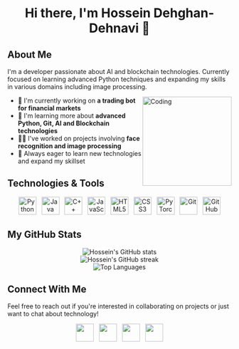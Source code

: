 <h1 align="center"> Hi there, I'm Hossein Dehghan-Dehnavi 👋</h2>

## About Me

I'm a developer passionate about AI and blockchain technologies. Currently focused on learning advanced Python techniques and expanding my skills in various domains including image processing.

<img align="right" alt="Coding" width="200" src="https://media4.giphy.com/media/qgQUggAC3Pfv687qPC/giphy.gif">

-   🔭 I'm currently working on **a trading bot for financial markets**
-   🌱 I'm learning more about **advanced Python, Git, AI and Blockchain technologies**
-   👨‍💻 I've worked on projects involving **face recognition and image processing**
-   🚀 Always eager to learn new technologies and expand my skillset



## Technologies & Tools

<div align="center"> <a href="https://www.python.org/"><img src="https://cdn-icons-png.flaticon.com/512/5968/5968350.png" width="40" height="40" alt="Python"/></a>&nbsp;&nbsp; <a href="https://www.java.com/"><img src="https://cdn-icons-png.flaticon.com/512/5968/5968282.png" width="40" height="40" alt="Java"/></a>&nbsp;&nbsp; <a href="https://isocpp.org/"><img src="https://cdn-icons-png.flaticon.com/512/6132/6132222.png" width="40" height="40" alt="C++"/></a>&nbsp;&nbsp; <a href="https://developer.mozilla.org/en-US/docs/Web/JavaScript"><img src="https://cdn-icons-png.flaticon.com/512/5968/5968292.png" width="40" height="40" alt="JavaScript"/></a>&nbsp;&nbsp; <a href="https://developer.mozilla.org/en-US/docs/Web/HTML"><img src="https://cdn-icons-png.flaticon.com/512/5968/5968267.png" width="40" height="40" alt="HTML5"/></a>&nbsp;&nbsp; <a href="https://developer.mozilla.org/en-US/docs/Web/CSS"><img src="https://cdn-icons-png.flaticon.com/512/5968/5968242.png" width="40" height="40" alt="CSS3"/></a>&nbsp;&nbsp; <a href="https://pytorch.org/"><img src="https://pytorch.org/assets/images/pytorch-logo.png" width="40" height="40" alt="PyTorch"/></a>&nbsp;&nbsp; <a href="https://git-scm.com/"><img src="https://cdn-icons-png.flaticon.com/512/4494/4494748.png" width="40" height="40" alt="Git"/></a>&nbsp;&nbsp; <a href="https://github.com/"><img src="https://cdn-icons-png.flaticon.com/512/5968/5968866.png" width="40" height="40" alt="GitHub"/></a> </div>

## My GitHub Stats

<div align="center"> <img src="https://github-readme-stats.vercel.app/api?username=dehghandehnavihossein&show_icons=true&theme=tokyonight" alt="Hossein's GitHub stats" /> </div> <div align="center"> <img src="https://github-readme-streak-stats.herokuapp.com/?user=dehghandehnavihossein&theme=tokyonight" alt="Hossein's GitHub streak" /> </div> <div align="center"> <img src="https://github-readme-stats.vercel.app/api/top-langs/?username=dehghandehnavihossein&layout=compact&theme=tokyonight" alt="Top Languages" /> </div>

## Connect With Me

Feel free to reach out if you're interested in collaborating on projects or just want to chat about technology!

<div align="center"> <a href="https://t.me/dehghandehnavihossein"><img src="https://cdn-icons-png.flaticon.com/512/2111/2111646.png" width="40" height="40"/></a>&nbsp;&nbsp; <a href="https://instagram.com/dehghandehnavihossein"><img src="https://cdn-icons-png.flaticon.com/512/174/174855.png" width="40" height="40"/></a>&nbsp;&nbsp; <a href="https://linkedin.com/in/dehghandehnavihossein"><img src="https://cdn-icons-png.flaticon.com/512/174/174857.png" width="40" height="40"/></a>&nbsp;&nbsp; <a href="mailto:dehghandehnavihossein@gmail.com"><img src="https://cdn-icons-png.flaticon.com/512/5968/5968534.png" width="40" height="40"/></a> </div>

